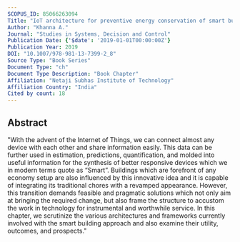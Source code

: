 ```yaml
---
SCOPUS_ID: 85066263094
Title: "IoT architecture for preventive energy conservation of smart buildings"
Author: "Khanna A."
Journal: "Studies in Systems, Decision and Control"
Publication Date: {'$date': '2019-01-01T00:00:00Z'}
Publication Year: 2019
DOI: "10.1007/978-981-13-7399-2_8"
Source Type: "Book Series"
Document Type: "ch"
Document Type Description: "Book Chapter"
Affiliation: "Netaji Subhas Institute of Technology"
Affiliation Country: "India"
Cited by count: 18
---
```


## Abstract
"With the advent of the Internet of Things, we can connect almost any device with each other and share information easily. This data can be further used in estimation, predictions, quantification, and molded into useful information for the synthesis of better responsive devices which we in modern terms quote as “Smart”. Buildings which are forefront of any economy setup are also influenced by this innovative idea and it is capable of integrating its traditional chores with a revamped appearance. However, this transition demands feasible and pragmatic solutions which not only aim at bringing the required change, but also frame the structure to accustom the work in technology for instrumental and worthwhile service. In this chapter, we scrutinize the various architectures and frameworks currently involved with the smart building approach and also examine their utility, outcomes, and prospects."
